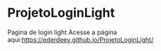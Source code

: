 # ProjetoLoginLight
Pagina de login light
Acesse a página aqui:https://ederdeev.github.io/ProjetoLoginLight/
